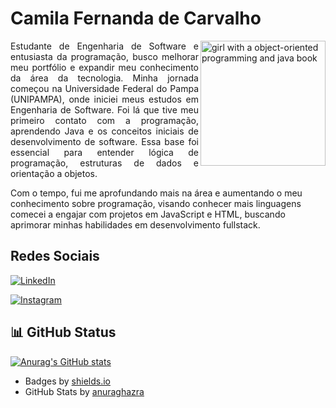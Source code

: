 # Camila Fernanda de Carvalho

<img align="right" alt="girl with a object-oriented programming and java book" height="200" border-radius ="15px" src = "https://i.pinimg.com/564x/3e/3d/00/3e3d004a4405934a2db2abaae86e10bd.jpg">

<p align= "justify">Estudante de Engenharia de Software e entusiasta da programação, busco melhorar meu portfólio e expandir meu conhecimento da área da tecnologia. Minha jornada começou na Universidade Federal do Pampa (UNIPAMPA), onde iniciei meus estudos em Engenharia de Software. Foi lá que tive meu primeiro contato com a programação, aprendendo Java e os conceitos iniciais de desenvolvimento de software. Essa base foi essencial para entender lógica de programação, estruturas de dados e orientação a objetos.</p>

Com o tempo, fui me aprofundando mais na área e aumentando o meu conhecimento sobre programação, visando conhecer mais linguagens comecei a engajar com projetos em JavaScript e HTML, buscando aprimorar minhas habilidades em desenvolvimento fullstack.

## Redes  Sociais

[![LinkedIn](https://img.shields.io/badge/-LinkedIn-FFF?style=for-the-badge&logo=linkedin&logoColor=0A66C2&color:04aaf8)](https://www.linkedin.com/in/camila-fernanda-de-carvalho-338710300/)

[![Instagram](https://img.shields.io/badge/-Instagram-fff?style=for-the-badge&logo=instagram&logoColor=FF00F6&color:FFF)](https://www.instagram.com/laikeuat01/)

## 📊 GitHub Status
[![Anurag's GitHub stats](https://github-readme-stats.vercel.app/api?username=laikeuaat)](https://github.com/anuraghazra/github-readme-stats)


  - Badges by <a href="https://shields.io/">shields.io</a><br>
  - GitHub Stats by <a href="https://github.com/anuraghazra/github-readme-stats">anuraghazra</a>
  